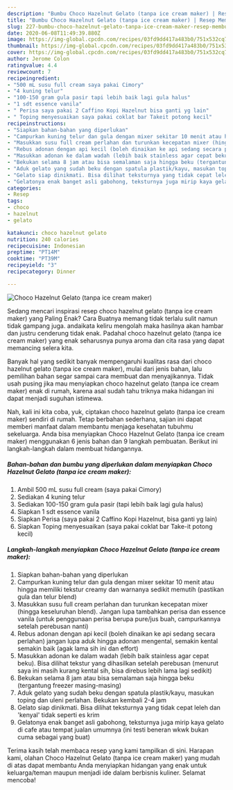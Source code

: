 ```yaml
---
description: "Bumbu Choco Hazelnut Gelato (tanpa ice cream maker) | Resep Membuat Choco Hazelnut Gelato (tanpa ice cream maker) Yang Enak Dan Mudah"
title: "Bumbu Choco Hazelnut Gelato (tanpa ice cream maker) | Resep Membuat Choco Hazelnut Gelato (tanpa ice cream maker) Yang Enak Dan Mudah"
slug: 227-bumbu-choco-hazelnut-gelato-tanpa-ice-cream-maker-resep-membuat-choco-hazelnut-gelato-tanpa-ice-cream-maker-yang-enak-dan-mudah
date: 2020-06-08T11:49:39.880Z
image: https://img-global.cpcdn.com/recipes/03fd9dd417a483b0/751x532cq70/choco-hazelnut-gelato-tanpa-ice-cream-maker-foto-resep-utama.jpg
thumbnail: https://img-global.cpcdn.com/recipes/03fd9dd417a483b0/751x532cq70/choco-hazelnut-gelato-tanpa-ice-cream-maker-foto-resep-utama.jpg
cover: https://img-global.cpcdn.com/recipes/03fd9dd417a483b0/751x532cq70/choco-hazelnut-gelato-tanpa-ice-cream-maker-foto-resep-utama.jpg
author: Jerome Colon
ratingvalue: 4.4
reviewcount: 7
recipeingredient:
- "500 mL susu full cream saya pakai Cimory"
- "4 kuning telur"
- "100-150 gram gula pasir tapi lebih baik lagi gula halus"
- "1 sdt essence vanila"
- " Perisa saya pakai 2 Caffino Kopi Hazelnut bisa ganti yg lain"
- " Toping menyesuaikan saya pakai coklat bar Takeit potong kecil"
recipeinstructions:
- "Siapkan bahan-bahan yang diperlukan"
- "Campurkan kuning telur dan gula dengan mixer sekitar 10 menit atau hingga memiliki tekstur creamy dan warnanya sedikit memutih (pastikan gula dan telur blend)"
- "Masukkan susu full cream perlahan dan turunkan kecepatan mixer (hingga keseluruhan blend). Jangan lupa tambahkan perisa dan essence vanila (untuk penggunaan perisa berupa pure/jus buah, campurkannya setelah perebusan nanti)"
- "Rebus adonan dengan api kecil (boleh dinaikan ke api sedang secara perlahan) jangan lupa aduk hingga adonan mengental, semakin kental semakin baik (agak lama sih ini dan effort)"
- "Masukkan adonan ke dalam wadah (lebih baik stainless agar cepat beku). Bisa dilihat tekstur yang dihasilkan setelah perebusan (menurut saya ini masih kurang kental sih, bisa direbus lebih lama lagi sedikit)"
- "Bekukan selama 8 jam atau bisa semalaman saja hingga beku (tergantung freezer masing-masing)"
- "Aduk gelato yang sudah beku dengan spatula plastik/kayu, masukan toping dan uleni perlahan. Bekukan kembali 2-4 jam"
- "Gelato siap dinikmati. Bisa dilihat teksturnya yang tidak cepat leleh dan &#39;kenyal&#39; tidak seperti es krim"
- "Gelatonya enak banget asli gabohong, teksturnya juga mirip kaya gelato di cafe atau tempat jualan umumnya (ini testi beneran wkwk bukan cuma sebagai yang buat)"
categories:
- Resep
tags:
- choco
- hazelnut
- gelato

katakunci: choco hazelnut gelato 
nutrition: 240 calories
recipecuisine: Indonesian
preptime: "PT14M"
cooktime: "PT39M"
recipeyield: "3"
recipecategory: Dinner

---
```



![Choco Hazelnut Gelato (tanpa ice cream maker)](https://img-global.cpcdn.com/recipes/03fd9dd417a483b0/751x532cq70/choco-hazelnut-gelato-tanpa-ice-cream-maker-foto-resep-utama.jpg)

Sedang mencari inspirasi resep choco hazelnut gelato (tanpa ice cream maker) yang Paling Enak? Cara Buatnya memang tidak terlalu sulit namun tidak gampang juga. andaikata keliru mengolah maka hasilnya akan hambar dan justru cenderung tidak enak. Padahal choco hazelnut gelato (tanpa ice cream maker) yang enak seharusnya punya aroma dan cita rasa yang dapat memancing selera kita.



Banyak hal yang sedikit banyak mempengaruhi kualitas rasa dari choco hazelnut gelato (tanpa ice cream maker), mulai dari jenis bahan, lalu pemilihan bahan segar sampai cara membuat dan menyajikannya. Tidak usah pusing jika mau menyiapkan choco hazelnut gelato (tanpa ice cream maker) enak di rumah, karena asal sudah tahu triknya maka hidangan ini dapat menjadi suguhan istimewa.


Nah, kali ini kita coba, yuk, ciptakan choco hazelnut gelato (tanpa ice cream maker) sendiri di rumah. Tetap berbahan sederhana, sajian ini dapat memberi manfaat dalam membantu menjaga kesehatan tubuhmu sekeluarga. Anda bisa menyiapkan Choco Hazelnut Gelato (tanpa ice cream maker) menggunakan 6 jenis bahan dan 9 langkah pembuatan. Berikut ini langkah-langkah dalam membuat hidangannya.

<!--inarticleads1-->

##### Bahan-bahan dan bumbu yang diperlukan dalam menyiapkan Choco Hazelnut Gelato (tanpa ice cream maker):

1. Ambil 500 mL susu full cream (saya pakai Cimory)
1. Sediakan 4 kuning telur
1. Sediakan 100-150 gram gula pasir (tapi lebih baik lagi gula halus)
1. Siapkan 1 sdt essence vanila
1. Siapkan  Perisa (saya pakai 2 Caffino Kopi Hazelnut, bisa ganti yg lain)
1. Siapkan  Toping menyesuaikan (saya pakai coklat bar Take-it potong kecil)




<!--inarticleads2-->

##### Langkah-langkah menyiapkan Choco Hazelnut Gelato (tanpa ice cream maker):

1. Siapkan bahan-bahan yang diperlukan
1. Campurkan kuning telur dan gula dengan mixer sekitar 10 menit atau hingga memiliki tekstur creamy dan warnanya sedikit memutih (pastikan gula dan telur blend)
1. Masukkan susu full cream perlahan dan turunkan kecepatan mixer (hingga keseluruhan blend). Jangan lupa tambahkan perisa dan essence vanila (untuk penggunaan perisa berupa pure/jus buah, campurkannya setelah perebusan nanti)
1. Rebus adonan dengan api kecil (boleh dinaikan ke api sedang secara perlahan) jangan lupa aduk hingga adonan mengental, semakin kental semakin baik (agak lama sih ini dan effort)
1. Masukkan adonan ke dalam wadah (lebih baik stainless agar cepat beku). Bisa dilihat tekstur yang dihasilkan setelah perebusan (menurut saya ini masih kurang kental sih, bisa direbus lebih lama lagi sedikit)
1. Bekukan selama 8 jam atau bisa semalaman saja hingga beku (tergantung freezer masing-masing)
1. Aduk gelato yang sudah beku dengan spatula plastik/kayu, masukan toping dan uleni perlahan. Bekukan kembali 2-4 jam
1. Gelato siap dinikmati. Bisa dilihat teksturnya yang tidak cepat leleh dan &#39;kenyal&#39; tidak seperti es krim
1. Gelatonya enak banget asli gabohong, teksturnya juga mirip kaya gelato di cafe atau tempat jualan umumnya (ini testi beneran wkwk bukan cuma sebagai yang buat)




Terima kasih telah membaca resep yang kami tampilkan di sini. Harapan kami, olahan Choco Hazelnut Gelato (tanpa ice cream maker) yang mudah di atas dapat membantu Anda menyiapkan hidangan yang enak untuk keluarga/teman maupun menjadi ide dalam berbisnis kuliner. Selamat mencoba!
